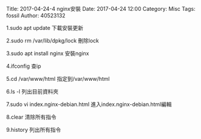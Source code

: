 Title: 2017-04-24-4  nginx安裝
Date: 2017-04-24 12:00
Category: Misc
Tags: fossil
Author: 40523132

<!-- PELICAN_END_SUMMARY --> 

1.sudo apt update                                 下載安裝更新

2.sudo rm /var/lib/dpkg/lock                 刪除lock

3.sudo apt install nginx                         安裝nginx

4.ifconfig                                             查ip

5.cd /var/www/html                             指定到/var/www/html

6.ls -l                                                   列出目前資料夾

7.sudo vi index.nginx-debian.html         進入index.nginx-debian.html編輯

8.clear                                                 清除所有指令
                                                 
9.history                                               列出所有指令